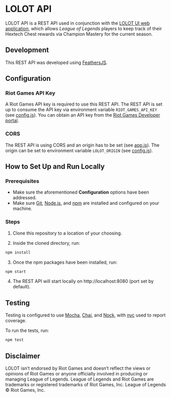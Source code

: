 # LOLOT API

LOLOT API is a REST API used in conjunction with the [LOLOT UI web application](https://github.com/abaran30/lolot-ui), which allows *League of Legends* players to keep track of their Hextech Chest rewards via Champion Mastery for the current season.

## Development

This REST API was developed using [FeathersJS](https://feathersjs.com/).

## Configuration

### Riot Games API Key

A Riot Games API key is required to use this REST API. The REST API is set up to consume the API key via environment variable `RIOT_GAMES_API_KEY` (see [config.js](https://github.com/abaran30/lolot-api/blob/master/config.js)). You can obtain an API key from the [Riot Games Developer portal](https://developer.riotgames.com/).

### CORS

The REST API is using CORS and an origin has to be set (see [app.js](https://github.com/abaran30/lolot-api/blob/master/app.js)). The origin can be set to environment variable `LOLOT_ORIGIN` (see [config.js](https://github.com/abaran30/lolot-api/blob/master/config.js)).

## How to Set Up and Run Locally
### Prerequisites
+ Make sure the aforementioned **Configuration** options have been addressed.
+ Make sure [Git](https://git-scm.com/), [Node.js](https://nodejs.org/en/), and [npm](https://www.npmjs.com/) are installed and configured on your machine.

### Steps
1. Clone this repository to a location of your choosing.

2. Inside the cloned directory, run:
``` bash
npm install
```

3. Once the npm packages have been installed, run:
``` bash
npm start
```

4. The REST API will start locally on http://localhost:8080 (port set by default).

## Testing

Testing is configured to use [Mocha](https://mochajs.org/), [Chai](https://www.chaijs.com/), and [Nock](https://github.com/nock/nock#readme), with [nyc](https://github.com/istanbuljs/nyc#readme) used to report coverage.

To run the tests, run:
``` bash
npm test
```

## Disclaimer

LOLOT isn’t endorsed by Riot Games and doesn’t reflect the views or opinions of Riot Games or anyone officially involved in producing or managing League of Legends. League of Legends and Riot Games are trademarks or registered trademarks of Riot Games, Inc. League of Legends © Riot Games, Inc.
